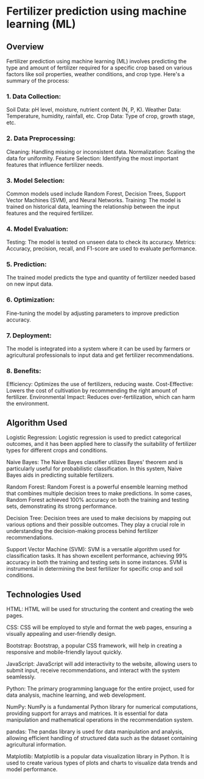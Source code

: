 # Fertilizer prediction using machine learning (ML)

## Overview

Fertilizer prediction using machine learning (ML) involves predicting the type and amount of fertilizer required for a specific crop based on various factors like soil properties, weather conditions, and crop type. Here's a summary of the process:

### 1. Data Collection:
Soil Data: pH level, moisture, nutrient content (N, P, K).
Weather Data: Temperature, humidity, rainfall, etc.
Crop Data: Type of crop, growth stage, etc.
### 2. Data Preprocessing:
Cleaning: Handling missing or inconsistent data.
Normalization: Scaling the data for uniformity.
Feature Selection: Identifying the most important features that influence fertilizer needs.
### 3. Model Selection:
Common models used include Random Forest, Decision Trees, Support Vector Machines (SVM), and Neural Networks.
Training: The model is trained on historical data, learning the relationship between the input features and the required fertilizer.
### 4. Model Evaluation:
Testing: The model is tested on unseen data to check its accuracy.
Metrics: Accuracy, precision, recall, and F1-score are used to evaluate performance.
### 5. Prediction:
The trained model predicts the type and quantity of fertilizer needed based on new input data.
### 6. Optimization:
Fine-tuning the model by adjusting parameters to improve prediction accuracy.
### 7. Deployment:
The model is integrated into a system where it can be used by farmers or agricultural professionals to input data and get fertilizer recommendations.
### 8. Benefits:
Efficiency: Optimizes the use of fertilizers, reducing waste.
Cost-Effective: Lowers the cost of cultivation by recommending the right amount of fertilizer.
Environmental Impact: Reduces over-fertilization, which can harm the environment.

## Algorithm Used

Logistic Regression: Logistic regression is used to predict categorical outcomes, and it has been applied here to classify the suitability of fertilizer types for different crops and conditions.

Naive Bayes: The Naive Bayes classifier utilizes Bayes' theorem and is particularly useful for probabilistic classification. In this system, Naive Bayes aids in predicting suitable fertilizers.

Random Forest: Random Forest is a powerful ensemble learning method that combines multiple decision trees to make predictions. In some cases, Random Forest achieved 100% accuracy on both the training and testing sets, demonstrating its strong performance.

Decision Tree: Decision trees are used to make decisions by mapping out various options and their possible outcomes. They play a crucial role in understanding the decision-making process behind fertilizer recommendations.

Support Vector Machine (SVM): SVM is a versatile algorithm used for classification tasks. It has shown excellent performance, achieving 99% accuracy in both the training and testing sets in some instances. SVM is instrumental in determining the best fertilizer for specific crop and soil conditions.

##  Technologies Used

HTML: HTML will be used for structuring the content and creating the web pages.

CSS: CSS will be employed to style and format the web pages, ensuring a visually appealing and user-friendly design.

Bootstrap: Bootstrap, a popular CSS framework, will help in creating a responsive and mobile-friendly layout quickly.

JavaScript: JavaScript will add interactivity to the website, allowing users to submit input, receive recommendations, and interact with the system seamlessly.

Python: The primary programming language for the entire project, used for data analysis, machine learning, and web development.

NumPy: NumPy is a fundamental Python library for numerical computations, providing support for arrays and matrices. It is essential for data manipulation and mathematical operations in the recommendation system.

pandas: The pandas library is used for data manipulation and analysis, allowing efficient handling of structured data such as the dataset containing agricultural information.

Matplotlib: Matplotlib is a popular data visualization library in Python. It is used to create various types of plots and charts to visualize data trends and model performance.
